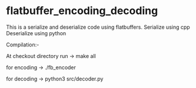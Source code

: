 # flatbuffer_encoding_decoding

This is a serialize and deserialize code using flatbuffers.
Serialize using cpp
Deserialize using python

Compilation:-

At checkout directory run -> make all

for encoding -> ./fb_encoder

for decoding -> python3 src/decoder.py
